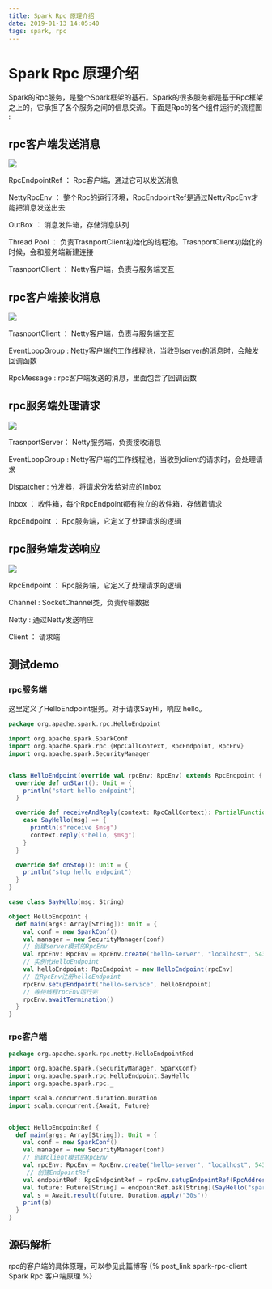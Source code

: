 ```yaml
---
title: Spark Rpc 原理介绍
date: 2019-01-13 14:05:40
tags: spark, rpc
---
```


# Spark Rpc 原理介绍 #

Spark的Rpc服务，是整个Spark框架的基石。Spark的很多服务都是基于Rpc框架之上的，它承担了各个服务之间的信息交流。下面是Rpc的各个组件运行的流程图 :

## rpc客户端发送消息

<img src="rpc-client-send.svg">

RpcEndpointRef ： Rpc客户端，通过它可以发送消息

NettyRpcEnv ： 整个Rpc的运行环境，RpcEndpointRef是通过NettyRpcEnv才能把消息发送出去

OutBox ： 消息发件箱，存储消息队列

Thread Pool ： 负责TrasnportClient初始化的线程池。TrasnportClient初始化的时候，会和服务端新建连接

TrasnportClient ： Netty客户端，负责与服务端交互



## rpc客户端接收消息

<img src="rpc-client-receive.svg">

TrasnportClient ： Netty客户端，负责与服务端交互

EventLoopGroup : Netty客户端的工作线程池，当收到server的消息时，会触发回调函数

RpcMessage : rpc客户端发送的消息，里面包含了回调函数





## rpc服务端处理请求

<img src="rpc-server-receive.svg">

TrasnportServer： Netty服务端，负责接收消息

EventLoopGroup : Netty客户端的工作线程池，当收到client的请求时，会处理请求

Dispatcher : 分发器，将请求分发给对应的Inbox

Inbox ： 收件箱，每个RpcEndpoint都有独立的收件箱，存储着请求

RpcEndpoint ： Rpc服务端，它定义了处理请求的逻辑



## rpc服务端发送响应

<img src="rpc-server-send.svg">

RpcEndpoint ： Rpc服务端，它定义了处理请求的逻辑

Channel : SocketChannel类，负责传输数据

Netty : 通过Netty发送响应

Client ： 请求端



## 测试demo ##



### rpc服务端 ###

这里定义了HelloEndpoint服务。对于请求SayHi，响应 hello。

```scala
package org.apache.spark.rpc.HelloEndpoint

import org.apache.spark.SparkConf
import org.apache.spark.rpc.{RpcCallContext, RpcEndpoint, RpcEnv}
import org.apache.spark.SecurityManager


class HelloEndpoint(override val rpcEnv: RpcEnv) extends RpcEndpoint {
  override def onStart(): Unit = {
    println("start hello endpoint")
  }

  override def receiveAndReply(context: RpcCallContext): PartialFunction[Any, Unit] = {
    case SayHello(msg) => {
      println(s"receive $msg")
      context.reply(s"hello, $msg")
    }
  }

  override def onStop(): Unit = {
    println("stop hello endpoint")
  }
}

case class SayHello(msg: String)

object HelloEndpoint {
  def main(args: Array[String]): Unit = {
    val conf = new SparkConf()
    val manager = new SecurityManager(conf)
    // 创建server模式的RpcEnv
    val rpcEnv: RpcEnv = RpcEnv.create("hello-server", "localhost", 5432, conf, manager)
    // 实例化HelloEndpoint
    val helloEndpoint: RpcEndpoint = new HelloEndpoint(rpcEnv)
    // 在RpcEnv注册helloEndpoint
    rpcEnv.setupEndpoint("hello-service", helloEndpoint)
    // 等待线程rpcEnv运行完
    rpcEnv.awaitTermination()
  }
}
```



### rpc客户端 ###

```scala
package org.apache.spark.rpc.netty.HelloEndpointRed

import org.apache.spark.{SecurityManager, SparkConf}
import org.apache.spark.rpc.HelloEndpoint.SayHello
import org.apache.spark.rpc._

import scala.concurrent.duration.Duration
import scala.concurrent.{Await, Future}


object HelloEndpointRef {
  def main(args: Array[String]): Unit = {
    val conf = new SparkConf()
    val manager = new SecurityManager(conf)
    // 创建client模式的RpcEnv
    val rpcEnv: RpcEnv = RpcEnv.create("hello-server", "localhost", 5432, conf, manager, true)
     // 创建EndpointRef
    val endpointRef: RpcEndpointRef = rpcEnv.setupEndpointRef(RpcAddress("localhost", 5432), "hello-service")
    val future: Future[String] = endpointRef.ask[String](SayHello("spark-rpc"))
    val s = Await.result(future, Duration.apply("30s"))
    print(s)
  }
}
```



## 源码解析 ##

rpc的客户端的具体原理，可以参见此篇博客 {% post_link  spark-rpc-client Spark Rpc 客户端原理 %} 


